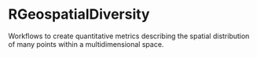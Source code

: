 # RGeospatialDiversity
Workflows to create quantitative metrics describing the spatial distribution of many points within a multidimensional space.
